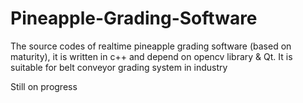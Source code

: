 # Pineapple-Grading-Software
The source codes of realtime pineapple grading software (based on maturity), it is written in c++ and depend on opencv library &amp; Qt. It is suitable for belt conveyor grading system in industry


Still on progress
